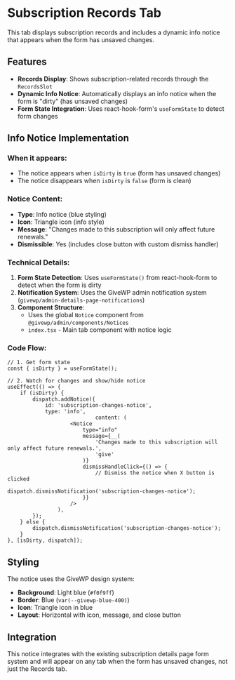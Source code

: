 # Subscription Records Tab

This tab displays subscription records and includes a dynamic info notice that appears when the form has unsaved changes.

## Features

- **Records Display**: Shows subscription-related records through the `RecordsSlot`
- **Dynamic Info Notice**: Automatically displays an info notice when the form is "dirty" (has unsaved changes)
- **Form State Integration**: Uses react-hook-form's `useFormState` to detect form changes

## Info Notice Implementation

### When it appears:
- The notice appears when `isDirty` is `true` (form has unsaved changes)
- The notice disappears when `isDirty` is `false` (form is clean)

### Notice Content:
- **Type**: Info notice (blue styling)
- **Icon**: Triangle icon (info style)
- **Message**: "Changes made to this subscription will only affect future renewals."
- **Dismissible**: Yes (includes close button with custom dismiss handler)

### Technical Details:

1. **Form State Detection**: Uses `useFormState()` from react-hook-form to detect when the form is dirty
2. **Notification System**: Uses the GiveWP admin notification system (`givewp/admin-details-page-notifications`)
3. **Component Structure**: 
   - Uses the global `Notice` component from `@givewp/admin/components/Notices`
   - `index.tsx` - Main tab component with notice logic

### Code Flow:

```tsx
// 1. Get form state
const { isDirty } = useFormState();

// 2. Watch for changes and show/hide notice
useEffect(() => {
    if (isDirty) {
        dispatch.addNotice({
            id: 'subscription-changes-notice',
            type: 'info',
                            content: (
                    <Notice
                        type="info"
                        message={__(
                            'Changes made to this subscription will only affect future renewals.',
                            'give'
                        )}
                        dismissHandleClick={() => {
                            // Dismiss the notice when X button is clicked
                            dispatch.dismissNotification('subscription-changes-notice');
                        }}
                    />
                ),
        });
    } else {
        dispatch.dismissNotification('subscription-changes-notice');
    }
}, [isDirty, dispatch]);
```

## Styling

The notice uses the GiveWP design system:
- **Background**: Light blue (`#f0f9ff`)
- **Border**: Blue (`var(--givewp-blue-400)`)
- **Icon**: Triangle icon in blue
- **Layout**: Horizontal with icon, message, and close button

## Integration

This notice integrates with the existing subscription details page form system and will appear on any tab when the form has unsaved changes, not just the Records tab.
